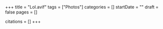 +++
title = "Lol.avif"
tags = ["Photos"]
categories = []
startDate = ""
draft = false
pages = []

citations = []
+++
